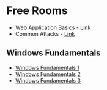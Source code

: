 # Free Rooms
* Web Application Basics - [Link](https://tryhackme.com/r/room/webapplicationbasics)
* Common Attacks - [Link](https://tryhackme.com/r/room/commonattacks)
## Windows Fundamentals 
* [Windows Fundamentals 1](https://tryhackme.com/room/windowsfundamentals1xbx)
* [Windows Fundamentals 2](https://tryhackme.com/room/windowsfundamentals2x0x)
* [Windows Fundamentals 3](https://tryhackme.com/room/windowsfundamentals3xzx)
